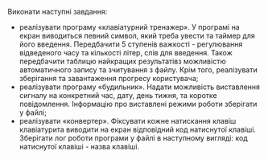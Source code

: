Виконати наступні завдання:

- реалізувати програму «клавіатурний тренажер». У програмі на екран виводиться певний символ, який треба увести та таймер для його введення. Передбачити 5 ступенів важкості - регулювання відведеного часу та кількості літер, слів для введення. Також передбачити таблицю найкращих результатівз можливістю автоматичного запису та зчитування з файлу. Крім того, реалізувати зберігання та завантаження прогресу користувача;
- реалізувати програму «будильник». Надати можливість виставлення сигналу на конкретний час, дату, день тижня, та коротке повідомлення. Інформацію про виставлені режими роботи зберігати у файлі;
- реалізувати «конвертер». Фіксувати кожне натискання клавіш клавіатурита виводити на екран відповідний код натиснутої клавіші. Зберігати лог роботи програми у файлі в наступному вигляді: код натиснутої клавіші - назва клавіші.
